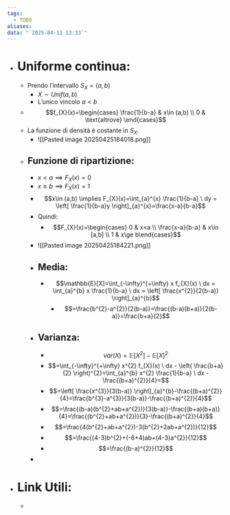 ```yaml
---
tags:
  - TODO
aliases: 
data: "`2025-04-11 13:33`"
---
```

- # Uniforme continua:
	- Prendo l’intervallo $S_{X}=(a,b)$
		- $X\sim Unif(a,b)$
		- L’unico vincolo $a<b$
	- $$f_{X}(x)=\begin{cases} \frac{1}{b-a} & x\in (a,b) \\ 0 & \text{altrove} \end{cases}$$
	- La funzione di densità è costante in $S_{X}$.
		- ![[Pasted image 20250425184018.png]]
	- ## Funzione di ripartizione:
		- $x<a \implies F_{X}(x)=0$
		- $x\ge b \implies F_{X}(x)=1$
		- $$x\in (a,b) \implies F_{X}(x)=\int_{a}^{x} \frac{1}{b-a} \ dy = \left[ \frac{1}{b-a}y  \right]_{a}^{x}=\frac{x-a}{b-a}$$
		- Quindi:
			- $$F_{X}(x)=\begin{cases} 0 & x<a \\ \frac{x-a}{b-a} & x\in [a,b] \\ 1 & x\ge b\end{cases}$$
		- ![[Pasted image 20250425184221.png]]
		- ## Media:
			- $$\mathbb{E}[X]=\int_{-\infty}^{+\infty} x f_{X}(x) \ dx = \int_{a}^{b} x \frac{1}{b-a} \ dx = \left[ \frac{x^{2}}{2(b-a)} \right]_{a}^{b}$$
				- $$=\frac{b^{2}-a^{2}}{2(b-a)}=\frac{(b-a)(b+a)}{2(b-a)}=\frac{b+a}{2}$$
		- ## Varianza:
			- $$var(X)=\mathbb{E}[X^{2}]-\mathbb{E}[X]^{2}$$
			- $$=\int_{-\infty}^{+\infty} x^{2} f_{X}(x) \ dx - \left( \frac{b+a}{2} \right)^{2}=\int_{a}^{b} x^{2} \frac{1}{b-a} \ dx - \frac{(b+a)^{2}}{4}=$$
			- $$=\left[ \frac{x^{3}}{3(b-a)} \right]_{a}^{b}-\frac{(b+a)^{2}}{4}=\frac{b^{3}-a^{3}}{3(b-a)}-\frac{(b+a)^{2}}{4}$$
			- $$=\frac{(b-a)(b^{2}+ab+a^{2})}{3(b-a)}-\frac{(b+a)(b+a)}{4}=\frac{(b^{2}+ab+a^{2})}{3}-\frac{(b+a)^{2}}{4}$$
			- $$=\frac{4(b^{2}+ab+a^{2})-3(b^{2}+2ab+a^{2})}{12}$$
			- $$=\frac{(4-3)b^{2}+(-6+4)ab+(4-3)a^{2}}{12}$$
			- $$=\frac{(b-a)^{2}}{12}$$
		- 
- # Link Utili:
	- 